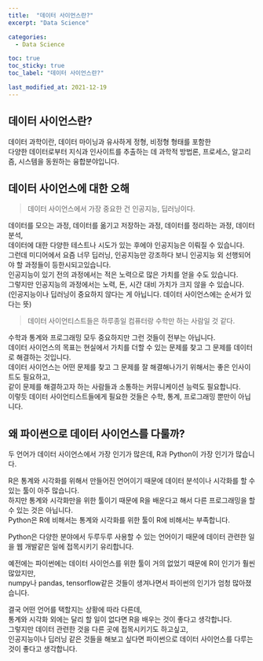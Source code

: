 ```yaml
---
title:  "데이터 사이언스란?"
excerpt: "Data Science"

categories:
  - Data Science

toc: true
toc_sticky: true
toc_label: "데이터 사이언스란?"

last_modified_at: 2021-12-19
---
```


## 데이터 사이언스란?

데이터 과학이란, 데이터 마이닝과 유사하게 정형, 비정형 형태를 포함한<br>
다양한 데이터로부터 지식과 인사이트를 추출하는 데 과학적 방법론, 프로세스, 알고리즘, 시스템을 동원하는 융합분야입니다.

## 데이터 사이언스에 대한 오해

> 데이터 사이언스에서 가장 중요한 건 인공지능, 딥러닝이다.

데이터를 모으는 과정, 데이터를 옮기고 저장하는 과정, 데이터를 정리하는 과정, 데이터 분석,<br>
데이터에 대한 다양한 테스트나 시도가 있는 후에야 인공지능은 이뤄질 수 있습니다.<br>
그런데 미디어에서 요즘 너무 딥러닝, 인공지능만 강조하다 보니 인공지능 외 선행되어야 할 과정들이 등한시되고있습니다.<br>
인공지능이 있기 전의 과정에서는 적은 노력으로 많은 가치를 얻을 수도 있습니다.<br>
그렇지만 인공지능의 과정에서는 노력, 돈, 시간 대비 가치가 크지 않을 수 있습니다.<br>
(인공지능이나 딥러닝이 중요하지 않다는 게 아닙니다. 데이터 사이언스에는 순서가 있다는 뜻)

> 데이터 사이언티스트들은 하루종일 컴퓨터랑 수학만 하는 사람일 것 같다.

수학과 통계와 프로그래밍 모두 중요하지만 그런 것들이 전부는 아닙니다.<br>
데이터 사이언스의 목표는 현실에서 가치를 더할 수 있는 문제를 찾고 그 문제를 데이터로 해결하는 것입니다.<br>
데이터 사이언스는 어떤 문제를 찾고 그 문제를 잘 해결해나가기 위해서는 좋은 인사이트도 필요하고,<br>
같이 문제를 해결하고자 하는 사람들과 소통하는 커뮤니케이션 능력도 필요합니다.<br>
이렇듯 데이터 사이언티스트들에게 필요한 것들은 수학, 통계, 프로그래밍 뿐만이 아닙니다.

## 왜 파이썬으로 데이터 사이언스를 다룰까?

두 언어가 데이터 사이언스에서 가장 인기가 많은데, R과 Python이 가장 인기가 많습니다.

R은 통계와 시각화를 위해서 만들어진 언어이기 때문에 데이터 분석이나 시각화를 할 수 있는 툴이 아주 많습니다.<br>
하지만 통계와 시각화만을 위한 툴이기 때문에 R을 배운다고 해서 다른 프로그래밍을 할 수 있는 것은 아닙니다.<br>
Python은 R에 비해서는 통계와 시각화를 위한 툴이 R에 비해서는 부족합니다.

Python은 다양한 분야에서 두루두루 사용할 수 있는 언어이기 때문에 데이터 관련한 일을 웹 개발같은 일에 접목시키기 유리합니다.

예전에는 파이썬에는 데이터 사이언스를 위한 툴이 거의 없었기 때문에 R이 인기가 훨씬 많았지만,<br>
numpy나 pandas, tensorflow같은 것들이 생겨나면서 파이썬의 인기가 엄청 많아졌습니다.

결국 어떤 언어를 택할지는 상황에 따라 다른데,<br>
통계와 시각화 외에는 달리 할 일이 없다면 R을 배우는 것이 좋다고 생각합니다.<br>
그렇지만 데이터 관련한 것을 다른 곳에 접목시키기도 하고싶고,<br>
인공지능이나 딥러닝 같은 것들을 해보고 싶다면 파이썬으로 데이터 사이언스를 다루는 것이 좋다고 생각합니다.